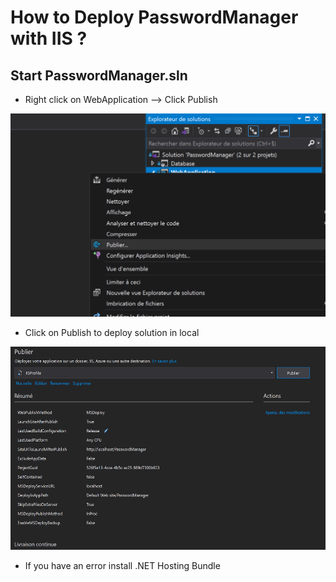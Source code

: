 # How to Deploy PasswordManager with IIS ?

## Start PasswordManager.sln

- Right click on WebApplication --> Click Publish
<img src="screenshots/screenshotsDeploy/Publish.png" height="325">

- Click on Publish to deploy solution in local
<img src="screenshots/screenshotsDeploy/Deploy Solution.png" height="325">



* If you have an error install .NET Hosting Bundle
